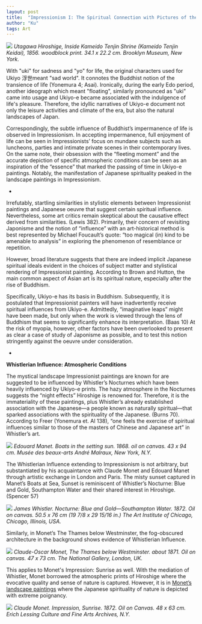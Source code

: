 ```yaml
---
layout: post
title:  "Impressionism I: The Spiritual Connection with Pictures of the Floating World."
author: "Ku"
tags: Art
---
```


<img src="https://collectionapi.metmuseum.org/api/collection/v1/iiif/53659/130903/main-image"> *Utagawa Hiroshige, Inside Kameido Tenjin Shrine (Kameido Tenjin Keidai), 1856. woodblock print. 34.1 x 22.2 cm. Brooklyn Museum, New York.*

With "uki" for sadness and "yo" for life, the original characters used for Ukiyo 浮世meant "sad world". It connotes the Buddhist notion of the transience of life (Yonemura 4; Asai). Ironically, during the early Edo period, another ideograph which meant "floating", similarly pronounced as "uki" came into usage and Ukiyo-e became associated with the indulgence of life's pleasure. Therefore, the idyllic narratives of Ukiyo-e document not only the leisure activities and climate of the era, but also the natural landscapes of Japan.

Correspondingly, the subtle influence of Buddhist’s impermanence of life is observed in Impressionism. In accepting impermanence, full enjoyment of life can be seen in Impressionists’ focus on mundane subjects such as luncheons, parties and intimate private scenes in their contemporary lives. On the same note, their obsession with the “fleeting moment” and the accurate depiction of specific atmospheric conditions can be seen as an inspiration of the “essence” that marked the passing of time in Ukiyo-e paintings. Notably, the manifestation of Japanese spirituality peaked in the landscape paintings in Impressionism.

-

Irrefutably, startling similarities in stylistic elements between Impressionist paintings and Japanese oeuvre that suggest certain spiritual influence. Nevertheless, some art critics remain skeptical about the causative effect derived from similarities. (Lewis 382). Primarily, their concern of revisiting Japonisme and the notion of “influence” with an art-historical method is best represented by Michael Foucault’s quote: “too magical (in) kind to be amenable to analysis” in exploring the phenomenon of resemblance or repetition.

However, broad literature suggests that there are indeed implicit Japanese spiritual ideals evident in the choices of subject matter and stylistical rendering of Impressionist painting. According to Brown and Hutton, the main common aspect of Asian art is its spiritual nature, especially after the rise of Buddhism. 

Specifically, Ukiyo-e has its basis in Buddhism. Subsequently, it is postulated that Impressionist painters will have inadvertently receive spiritual influences from Ukiyo-e. Admittedly, “imaginative leaps” might have been made, but only when the work is viewed through the lens of Buddhism that seems to significantly enhance its interpretation. (Baas 10) At the risk of myopia, however, other factors have been overlooked to present as clear a case of study of Japonisme as possible, and to test this notion stringently against the oeuvre under consideration.

-

**Whistlerian Influence: Atmospheric Conditions**

The mystical landscape Impressionist paintings are known for are suggested to be influenced by Whistler’s Nocturnes which have been heavily influenced by Ukiyo-e prints. The hazy atmosphere in the Nocturnes suggests the “night effects” Hiroshige is renowned for. Therefore, it is the immateriality of these paintings, plus Whistler’s already established association with the Japanese—a people known as naturally spiritual—that sparked associations with the spirituality of the Japanese. (Burns 70). According to Freer (Yonemura et. Al 138), “one feels the exercise of spiritual influences similar to those of the masters of Chinese and Japanese art” in Whistler’s art.

<img src="https://lh6.ggpht.com/vudZGGIhzy8Ddl8-sBAC8Gkiz9s55d3Aajonj3Nmw4JgEQ5TIkB-QVpAid-t=s1200"> *Edouard Manet. Boats in the setting sun. 1868. oil on canvas. 43 x 94 cm. Musée des beaux-arts André Malraux, New York, N.Y.*

The Whistlerian Influence extending to Impressionism is not arbitrary, but substantiated by his acquaintance with Claude Monet and Edouard Manet through artistic exchange in London and Paris. The misty sunset captured in Manet’s Boats at Sea, Sunset is reminiscent of Whistler’s Nocturne: Blue and Gold, Southampton Water and their shared interest in Hiroshige. (Spencer 57) 

<img src="https://lh4.ggpht.com/-gHh48-FthAibIkdfH19aj8qyP_lDz12a6TNdWOflpq-iFR0rzhwlymgKiRs=s1200"> *James Whistler. Nocturne: Blue and Gold—Southampton Water. 1872. Oil on canvas. 50.5 x 76 cm (19 7/8 x 29 15/16 in.) The Art Institute of Chicago, Chicago, Illinois, USA.*

Similarly, in Monet’s The Thames below Westminster, the fog-obscured architecture in the background shows evidence of Whistlerian Influence. 

<img src="https://upload.wikimedia.org/wikipedia/commons/thumb/4/46/Monet_The_Thames_at_Westminster_1871_Westminster.jpg/1200px-Monet_The_Thames_at_Westminster_1871_Westminster.jpg"> *Claude-Oscar Monet, The Thames below Westminster. about 1871. Oil on canvas. 47 x 73 cm. The National Gallery, London, UK.*

This applies to Monet's Impression: Sunrise as well. With the mediation of Whistler, Monet borrowed the atmospheric prints of Hiroshige where the evocative quality and sense of nature is captured.  However, it is in [Monet’s landscape paintings]() where the Japanese spirituality of nature is depicted with extreme poignancy.

<img src="https://arthistoryproject.com/site/assets/files/9237/claude_monet-impression_sunrise-1872-obelisk-art-history.jpg"> *Claude Monet. Impression, Sunrise. 1872. Oil on Canvas. 48 x 63 cm. Erich Lessing Culture and Fine Arts Archives, N.Y.*